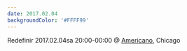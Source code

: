 ```yaml
---
date: 2017.02.04
backgroundColor: '#FFFF99'
---
```


Redefinir 2017.02.04sa 20:00-00:00 @ [Americano](http://www.americano2211.com/), Chicago